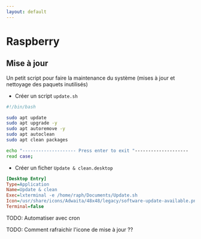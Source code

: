 ```yaml
---
layout: default
---
```


# Raspberry

## Mise à jour

Un petit script pour faire la maintenance du système (mises à jour et nettoyage des paquets inutilisés)

- Créer un script `update.sh`

```bash
#!/bin/bash

sudo apt update
sudo apt upgrade -y
sudo apt autoremove -y
sudo apt autoclean
sudo apt clean packages

echo "-------------------- Press enter to exit "--------------------
read case;
```

- Créer un ficher `Update & clean.desktop`

```ini
[Desktop Entry]
Type=Application
Name=Update & clean
Exec=lxterminal -e /home/raph/Documents/Update.sh
Icon=/usr/share/icons/Adwaita/48x48/legacy/software-update-available.png
Terminal=false
```

TODO: Automatiser avec cron

TODO: Comment rafraichir l'icone de mise à jour ??
